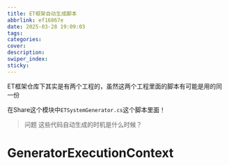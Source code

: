 ```yaml
---
title: ET框架自动生成脚本
abbrlink: ef16867e
date: 2025-03-28 19:09:03
tags:
categories:
cover:
description:
swiper_index:
sticky:
---
```


ET框架仓库下其实是有两个工程的，虽然这两个工程里面的脚本有可能是用的同一份

在Share这个模块中`ETSystemGenerator.cs`这个脚本里面！

> 问题 这些代码自动生成的时机是什么时候？


# GeneratorExecutionContext